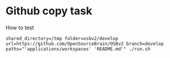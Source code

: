 # Github copy task


How to test

```
shared_directory=/tmp folder=osbv2/develop url=https://github.com/OpenSourceBrain/OSBv2 branch=develop paths="'applications/workspaces' 'README.md'" ./run.sh
```

